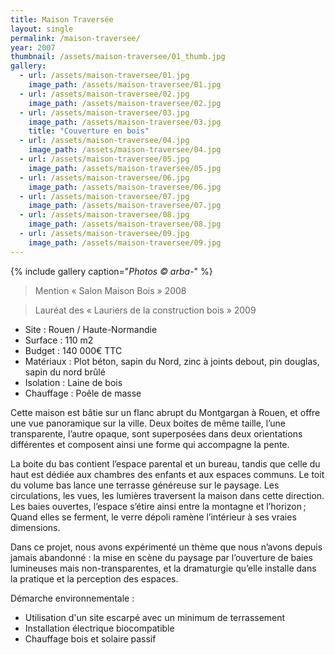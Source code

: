 ```yaml
---
title: Maison Traversée
layout: single
permalink: /maison-traversee/
year: 2007
thumbnail: /assets/maison-traversee/01_thumb.jpg
gallery: 
  - url: /assets/maison-traversee/01.jpg
    image_path: /assets/maison-traversee/01.jpg
  - url: /assets/maison-traversee/02.jpg
    image_path: /assets/maison-traversee/02.jpg
  - url: /assets/maison-traversee/03.jpg
    image_path: /assets/maison-traversee/03.jpg
    title: "Couverture en bois"
  - url: /assets/maison-traversee/04.jpg
    image_path: /assets/maison-traversee/04.jpg
  - url: /assets/maison-traversee/05.jpg
    image_path: /assets/maison-traversee/05.jpg
  - url: /assets/maison-traversee/06.jpg
    image_path: /assets/maison-traversee/06.jpg
  - url: /assets/maison-traversee/07.jpg
    image_path: /assets/maison-traversee/07.jpg
  - url: /assets/maison-traversee/08.jpg
    image_path: /assets/maison-traversee/08.jpg
  - url: /assets/maison-traversee/09.jpg
    image_path: /assets/maison-traversee/09.jpg
---
```


{% include gallery caption="*Photos © arba-*" %}

> Mention « Salon Maison Bois » 2008

> Lauréat des « Lauriers de la construction bois » 2009

  * Site : Rouen / Haute-Normandie
  * Surface : 110 m2
  * Budget : 140 000€ TTC
  * Matériaux : Plot béton, sapin du Nord, zinc à joints debout, pin douglas, sapin du nord brûlé
  * Isolation : Laine de bois
  * Chauffage : Poêle de masse

Cette maison est bâtie sur un flanc abrupt du Montgargan à Rouen, et offre une vue panoramique sur la ville. Deux boites de même taille, l’une transparente,	l’autre	opaque,	sont superposées dans deux orientations différentes et composent ainsi une forme qui accompagne la pente.

La boite du bas contient l’espace parental et un bureau, tandis que celle du haut est dédiée aux chambres des enfants et aux espaces communs. Le toit du volume bas lance une terrasse généreuse sur le paysage. Les circulations, les vues, les lumières traversent la maison dans cette direction. Les baies ouvertes, l’espace s’étire ainsi entre la montagne et l’horizon ;
Quand elles se ferment, le verre dépoli ramène l’intérieur à ses vraies dimensions.

Dans ce projet, nous avons expérimenté un thème que nous n’avons depuis jamais abandonné : la mise en scène du paysage par l’ouverture de baies lumineuses mais non-transparentes, et la dramaturgie qu’elle installe dans la pratique et la perception des espaces.

Démarche environnementale :
  * Utilisation d'un site escarpé avec un minimum de terrassement 
  * Installation électrique biocompatible 
  * Chauffage bois et solaire passif


